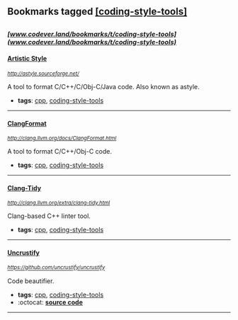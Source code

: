 ## Bookmarks tagged [[coding-style-tools]](https://www.codever.land/search?q=[coding-style-tools])

_<sup><sup>[www.codever.land/bookmarks/t/coding-style-tools](www.codever.land/bookmarks/t/coding-style-tools)</sup></sup>_
---
#### [Artistic Style](http://astyle.sourceforge.net/)
_<sup>http://astyle.sourceforge.net/</sup>_

A tool to format C/C++/C/Obj-C/Java code. Also known as astyle.
* **tags**: [cpp](../tagged/cpp.md), [coding-style-tools](../tagged/coding-style-tools.md)
---
#### [ClangFormat](http://clang.llvm.org/docs/ClangFormat.html)
_<sup>http://clang.llvm.org/docs/ClangFormat.html</sup>_

A tool to format C/C++/Obj-C code.
* **tags**: [cpp](../tagged/cpp.md), [coding-style-tools](../tagged/coding-style-tools.md)
---
#### [Clang-Tidy](http://clang.llvm.org/extra/clang-tidy.html)
_<sup>http://clang.llvm.org/extra/clang-tidy.html</sup>_

Clang-based C++ linter tool.
* **tags**: [cpp](../tagged/cpp.md), [coding-style-tools](../tagged/coding-style-tools.md)
---
#### [Uncrustify](https://github.com/uncrustify/uncrustify)
_<sup>https://github.com/uncrustify/uncrustify</sup>_

Code beautifier.
* **tags**: [cpp](../tagged/cpp.md), [coding-style-tools](../tagged/coding-style-tools.md)
* :octocat: **[source code](https://github.com/uncrustify/uncrustify)**
---
